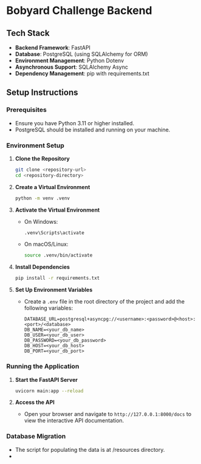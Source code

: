 # Bobyard Challenge Backend

## Tech Stack
- **Backend Framework**: FastAPI
- **Database**: PostgreSQL (using SQLAlchemy for ORM)
- **Environment Management**: Python Dotenv
- **Asynchronous Support**: SQLAlchemy Async
- **Dependency Management**: pip with requirements.txt

## Setup Instructions

### Prerequisites
- Ensure you have Python 3.11 or higher installed.
- PostgreSQL should be installed and running on your machine.

### Environment Setup
1. **Clone the Repository**
   ```bash
   git clone <repository-url>
   cd <repository-directory>
   ```

2. **Create a Virtual Environment**
   ```bash
   python -m venv .venv
   ```

3. **Activate the Virtual Environment**
   - On Windows:
     ```bash
     .venv\Scripts\activate
     ```
   - On macOS/Linux:
     ```bash
     source .venv/bin/activate
     ```

4. **Install Dependencies**
   ```bash
   pip install -r requirements.txt
   ```

5. **Set Up Environment Variables**
   - Create a `.env` file in the root directory of the project and add the following variables:
     ```env
     DATABASE_URL=postgresql+asyncpg://<username>:<password>@<host>:<port>/<database>
     DB_NAME=<your_db_name>
     DB_USER=<your_db_user>
     DB_PASSWORD=<your_db_password>
     DB_HOST=<your_db_host>
     DB_PORT=<your_db_port>
     ```

### Running the Application
1. **Start the FastAPI Server**
   ```bash
   uvicorn main:app --reload
   ```

2. **Access the API**
   - Open your browser and navigate to `http://127.0.0.1:8000/docs` to view the interactive API documentation.

### Database Migration
- The script for populating the data is at /resources directory.
- 
